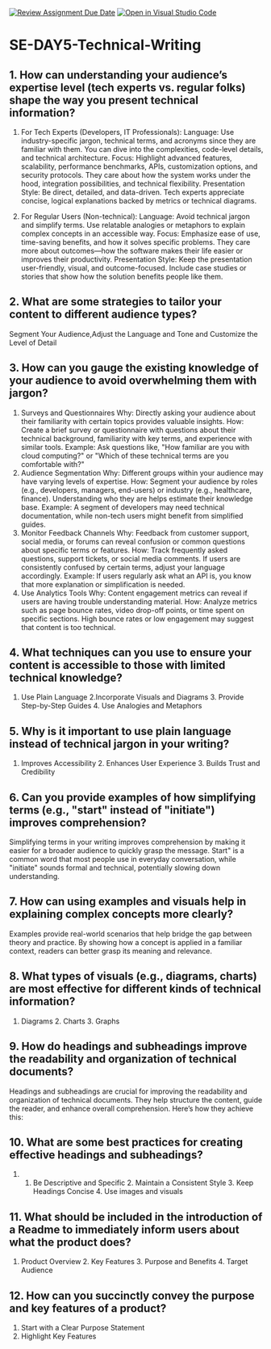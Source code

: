 [![Review Assignment Due Date](https://classroom.github.com/assets/deadline-readme-button-22041afd0340ce965d47ae6ef1cefeee28c7c493a6346c4f15d667ab976d596c.svg)](https://classroom.github.com/a/zsAR-pyY)
[![Open in Visual Studio Code](https://classroom.github.com/assets/open-in-vscode-2e0aaae1b6195c2367325f4f02e2d04e9abb55f0b24a779b69b11b9e10269abc.svg)](https://classroom.github.com/online_ide?assignment_repo_id=15680620&assignment_repo_type=AssignmentRepo)
# SE-DAY5-Technical-Writing
## 1. How can understanding your audience’s expertise level (tech experts vs. regular folks) shape the way you present technical information?

1. For Tech Experts (Developers, IT Professionals):
Language: Use industry-specific jargon, technical terms, and acronyms since they are familiar with them. You can dive into the complexities, code-level details, and technical architecture.
Focus: Highlight advanced features, scalability, performance benchmarks, APIs, customization options, and security protocols. They care about how the system works under the hood, integration possibilities, and technical flexibility.
Presentation Style: Be direct, detailed, and data-driven. Tech experts appreciate concise, logical explanations backed by metrics or technical diagrams.

2. For Regular Users (Non-technical):
Language: Avoid technical jargon and simplify terms. Use relatable analogies or metaphors to explain complex concepts in an accessible way.
Focus: Emphasize ease of use, time-saving benefits, and how it solves specific problems. They care more about outcomes—how the software makes their life easier or improves their productivity.
Presentation Style: Keep the presentation user-friendly, visual, and outcome-focused. Include case studies or stories that show how the solution benefits people like them.

## 2. What are some strategies to tailor your content to different audience types?

Segment Your Audience,Adjust the Language and Tone and Customize the Level of Detail
## 3. How can you gauge the existing knowledge of your audience to avoid overwhelming them with jargon?

1. Surveys and Questionnaires
Why: Directly asking your audience about their familiarity with certain topics provides valuable insights.
How: Create a brief survey or questionnaire with questions about their technical background, familiarity with key terms, and experience with similar tools.
Example: Ask questions like, "How familiar are you with cloud computing?" or "Which of these technical terms are you comfortable with?"
2. Audience Segmentation
Why: Different groups within your audience may have varying levels of expertise.
How: Segment your audience by roles (e.g., developers, managers, end-users) or industry (e.g., healthcare, finance). Understanding who they are helps estimate their knowledge base.
Example: A segment of developers may need technical documentation, while non-tech users might benefit from simplified guides.
3. Monitor Feedback Channels
Why: Feedback from customer support, social media, or forums can reveal confusion or common questions about specific terms or features.
How: Track frequently asked questions, support tickets, or social media comments. If users are consistently confused by certain terms, adjust your language accordingly.
Example: If users regularly ask what an API is, you know that more explanation or simplification is needed.
4. Use Analytics Tools
Why: Content engagement metrics can reveal if users are having trouble understanding material.
How: Analyze metrics such as page bounce rates, video drop-off points, or time spent on specific sections. High bounce rates or low engagement may suggest that content is too technical.

## 4. What techniques can you use to ensure your content is accessible to those with limited technical knowledge?

1. Use Plain Language 2.Incorporate Visuals and Diagrams 3. Provide Step-by-Step Guides 4. Use Analogies and Metaphors

## 5. Why is it important to use plain language instead of technical jargon in your writing?

1. Improves Accessibility 2. Enhances User Experience  3. Builds Trust and Credibility

## 6. Can you provide examples of how simplifying terms (e.g., "start" instead of "initiate") improves comprehension?

Simplifying terms in your writing improves comprehension by making it easier for a broader audience to quickly grasp the message.
Start" is a common word that most people use in everyday conversation, while "initiate" sounds formal and technical, potentially slowing down understanding.

## 7. How can using examples and visuals help in explaining complex concepts more clearly?

Examples provide real-world scenarios that help bridge the gap between theory and practice. By showing how a concept is applied in a familiar context, readers can better grasp its meaning and relevance.


## 8. What types of visuals (e.g., diagrams, charts) are most effective for different kinds of technical information?

1. Diagrams 2. Charts  3. Graphs


## 9. How do headings and subheadings improve the readability and organization of technical documents?
Headings and subheadings are crucial for improving the readability and organization of technical documents. They help structure the content, guide the reader, and enhance overall comprehension. Here’s how they achieve this:

## 10. What are some best practices for creating effective headings and subheadings?
1.  1. Be Descriptive and Specific  2.  Maintain a Consistent Style  3. Keep Headings Concise  4. Use images and visuals

## 11. What should be included in the introduction of a Readme to immediately inform users about what the product does?
1. Product Overview  2. Key Features  3. Purpose and Benefits  4. Target Audience

## 12. How can you succinctly convey the purpose and key features of a product?
1. Start with a Clear Purpose Statement
2. Highlight Key Features





